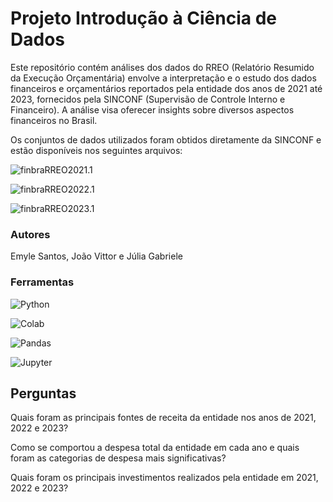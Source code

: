 

# Projeto Introdução à Ciência de Dados

Este repositório contém análises dos dados do RREO (Relatório Resumido da Execução Orçamentária) envolve a interpretação e o estudo dos dados financeiros e orçamentários reportados pela entidade dos anos de 2021 até 2023, fornecidos pela SINCONF (Supervisão de Controle Interno e Financeiro). A análise visa oferecer insights sobre diversos aspectos financeiros no Brasil.

Os conjuntos de dados utilizados foram obtidos diretamente da SINCONF e estão disponíveis nos seguintes arquivos:

![finbraRREO2021.1](https://img.shields.io/badge/finbraRREO2021.1.csv:%20Dados%20do%20RREO%20de%2021.-black)

![finbraRREO2022.1](https://img.shields.io/badge/finbraRREO2022.1.csv:%20Dados%20do%20RREO%20de%2022.-blue)

![finbraRREO2023.1](https://img.shields.io/badge/finbraRREO2023.1.csv:%20Dados%20do%20RREO%20de%2023.-white)

### Autores 
Emyle Santos, João Vittor e Júlia Gabriele

### Ferramentas
![Python](https://img.shields.io/badge/python-3670A0?style=for-the-badge&logo=python&logoColor=ffdd54) 

![Colab](https://img.shields.io/badge/colab-white?style=for-the-badge&logo=googlecolab)

![Pandas](https://img.shields.io/badge/pandas-black?style=for-the-badge&logo=pandas)

![Jupyter](https://img.shields.io/badge/Jupyter-white?style=for-the-badge&logo=jupyter)

## Perguntas
Quais foram as principais fontes de receita da entidade nos anos de 2021, 2022 e 2023?

Como se comportou a despesa total da entidade em cada ano e quais foram as categorias de despesa mais significativas?

Quais foram os principais investimentos realizados pela entidade em 2021, 2022 e 2023?
